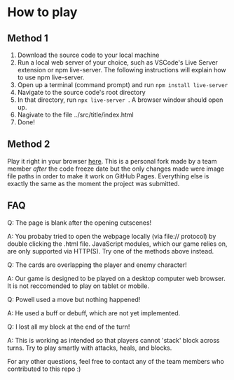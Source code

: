 # How to play
## Method 1
1. Download the source code to your local machine
2. Run a local web server of your choice, such as VSCode's Live Server extension or npm live-server. The following instructions will explain how to use npm live-server.
3. Open up a terminal (command prompt) and run `npm install live-server `
4. Navigate to the source code's root directory
5. In that directory, run `npx live-server `. A browser window should open up.
6. Nagivate to the file ../src/title/index.html 
7. Done!

## Method 2
Play it right in your browser [here](https://v3yu.github.io/Card-Game-Project/src/title/index.html). This is a personal fork made by a team member _after_ the code freeze date but the only changes made were image file paths in order to make it work on GitHub Pages. Everything else is exactly the same as the moment the project was submitted.

## FAQ

Q: The page is blank after the opening cutscenes!

A: You probaby tried to open the webpage locally (via file:// protocol) by double clicking the .html file. JavaScript modules, which our game relies on, are only supported via HTTP(S). Try one of the methods above instead.

Q: The cards are overlapping the player and enemy character!

A: Our game is designed to be played on a desktop computer web browser. It is not reccomended to play on tablet or mobile.

Q: Powell used a move but nothing happened!

A: He used a buff or debuff, which are not yet implemented.

Q: I lost all my block at the end of the turn!

A: This is working as intended so that players cannot 'stack' block across turns. Try to play smartly with attacks, heals, and blocks.

For any other questions, feel free to contact any of the team members who contributed to this repo :)



